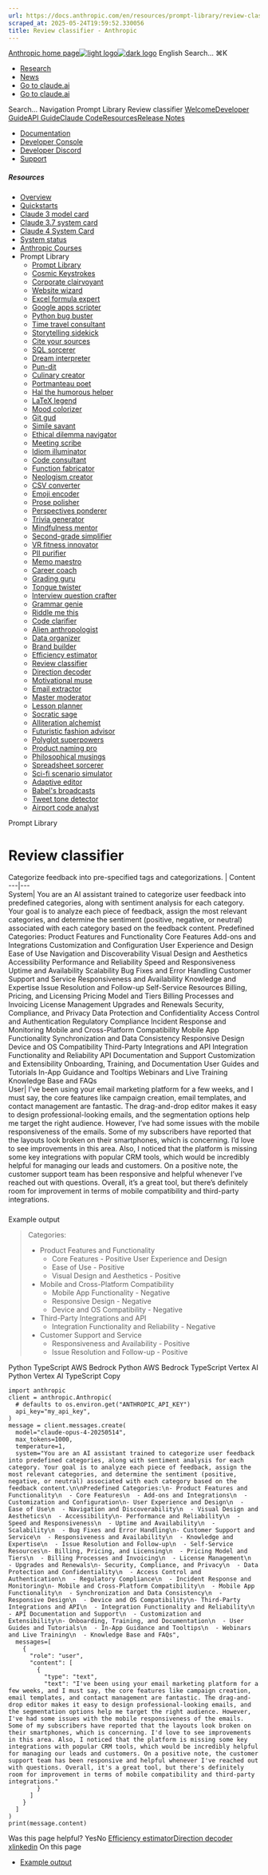 ```yaml
---
url: https://docs.anthropic.com/en/resources/prompt-library/review-classifier
scraped_at: 2025-05-24T19:59:52.330056
title: Review classifier - Anthropic
---
```


[Anthropic home page![light logo](https://mintlify.s3.us-west-1.amazonaws.com/anthropic/logo/light.svg)![dark logo](https://mintlify.s3.us-west-1.amazonaws.com/anthropic/logo/dark.svg)](https://docs.anthropic.com/)
English
Search...
⌘K
  * [Research](https://www.anthropic.com/research)
  * [News](https://www.anthropic.com/news)
  * [Go to claude.ai](https://claude.ai/)
  * [Go to claude.ai](https://claude.ai/)


Search...
Navigation
Prompt Library
Review classifier
[Welcome](https://docs.anthropic.com/en/home)[Developer Guide](https://docs.anthropic.com/en/docs/welcome)[API Guide](https://docs.anthropic.com/en/api/overview)[Claude Code](https://docs.anthropic.com/en/docs/claude-code/overview)[Resources](https://docs.anthropic.com/en/resources/overview)[Release Notes](https://docs.anthropic.com/en/release-notes/overview)
* [Documentation](https://docs.anthropic.com/en/home)
* [Developer Console](https://console.anthropic.com/)
* [Developer Discord](https://www.anthropic.com/discord)
* [Support](https://support.anthropic.com/)
##### Resources
  * [Overview](https://docs.anthropic.com/en/resources/overview)
  * [Quickstarts](https://github.com/anthropics/anthropic-quickstarts)
  * [Claude 3 model card](https://assets.anthropic.com/m/61e7d27f8c8f5919/original/Claude-3-Model-Card.pdf)
  * [Claude 3.7 system card](https://anthropic.com/claude-3-7-sonnet-system-card)
  * [Claude 4 System Card](https://www-cdn.anthropic.com/6be99a52cb68eb70eb9572b4cafad13df32ed995.pdf)
  * [System status](https://status.anthropic.com/)
  * [Anthropic Courses](https://github.com/anthropics/courses)
  * Prompt Library
    * [Prompt Library](https://docs.anthropic.com/en/resources/prompt-library/library)
    * [Cosmic Keystrokes](https://docs.anthropic.com/en/resources/prompt-library/cosmic-keystrokes)
    * [Corporate clairvoyant](https://docs.anthropic.com/en/resources/prompt-library/corporate-clairvoyant)
    * [Website wizard](https://docs.anthropic.com/en/resources/prompt-library/website-wizard)
    * [Excel formula expert](https://docs.anthropic.com/en/resources/prompt-library/excel-formula-expert)
    * [Google apps scripter](https://docs.anthropic.com/en/resources/prompt-library/google-apps-scripter)
    * [Python bug buster](https://docs.anthropic.com/en/resources/prompt-library/python-bug-buster)
    * [Time travel consultant](https://docs.anthropic.com/en/resources/prompt-library/time-travel-consultant)
    * [Storytelling sidekick](https://docs.anthropic.com/en/resources/prompt-library/storytelling-sidekick)
    * [Cite your sources](https://docs.anthropic.com/en/resources/prompt-library/cite-your-sources)
    * [SQL sorcerer](https://docs.anthropic.com/en/resources/prompt-library/sql-sorcerer)
    * [Dream interpreter](https://docs.anthropic.com/en/resources/prompt-library/dream-interpreter)
    * [Pun-dit](https://docs.anthropic.com/en/resources/prompt-library/pun-dit)
    * [Culinary creator](https://docs.anthropic.com/en/resources/prompt-library/culinary-creator)
    * [Portmanteau poet](https://docs.anthropic.com/en/resources/prompt-library/portmanteau-poet)
    * [Hal the humorous helper](https://docs.anthropic.com/en/resources/prompt-library/hal-the-humorous-helper)
    * [LaTeX legend](https://docs.anthropic.com/en/resources/prompt-library/latex-legend)
    * [Mood colorizer](https://docs.anthropic.com/en/resources/prompt-library/mood-colorizer)
    * [Git gud](https://docs.anthropic.com/en/resources/prompt-library/git-gud)
    * [Simile savant](https://docs.anthropic.com/en/resources/prompt-library/simile-savant)
    * [Ethical dilemma navigator](https://docs.anthropic.com/en/resources/prompt-library/ethical-dilemma-navigator)
    * [Meeting scribe](https://docs.anthropic.com/en/resources/prompt-library/meeting-scribe)
    * [Idiom illuminator](https://docs.anthropic.com/en/resources/prompt-library/idiom-illuminator)
    * [Code consultant](https://docs.anthropic.com/en/resources/prompt-library/code-consultant)
    * [Function fabricator](https://docs.anthropic.com/en/resources/prompt-library/function-fabricator)
    * [Neologism creator](https://docs.anthropic.com/en/resources/prompt-library/neologism-creator)
    * [CSV converter](https://docs.anthropic.com/en/resources/prompt-library/csv-converter)
    * [Emoji encoder](https://docs.anthropic.com/en/resources/prompt-library/emoji-encoder)
    * [Prose polisher](https://docs.anthropic.com/en/resources/prompt-library/prose-polisher)
    * [Perspectives ponderer](https://docs.anthropic.com/en/resources/prompt-library/perspectives-ponderer)
    * [Trivia generator](https://docs.anthropic.com/en/resources/prompt-library/trivia-generator)
    * [Mindfulness mentor](https://docs.anthropic.com/en/resources/prompt-library/mindfulness-mentor)
    * [Second-grade simplifier](https://docs.anthropic.com/en/resources/prompt-library/second-grade-simplifier)
    * [VR fitness innovator](https://docs.anthropic.com/en/resources/prompt-library/vr-fitness-innovator)
    * [PII purifier](https://docs.anthropic.com/en/resources/prompt-library/pii-purifier)
    * [Memo maestro](https://docs.anthropic.com/en/resources/prompt-library/memo-maestro)
    * [Career coach](https://docs.anthropic.com/en/resources/prompt-library/career-coach)
    * [Grading guru](https://docs.anthropic.com/en/resources/prompt-library/grading-guru)
    * [Tongue twister](https://docs.anthropic.com/en/resources/prompt-library/tongue-twister)
    * [Interview question crafter](https://docs.anthropic.com/en/resources/prompt-library/interview-question-crafter)
    * [Grammar genie](https://docs.anthropic.com/en/resources/prompt-library/grammar-genie)
    * [Riddle me this](https://docs.anthropic.com/en/resources/prompt-library/riddle-me-this)
    * [Code clarifier](https://docs.anthropic.com/en/resources/prompt-library/code-clarifier)
    * [Alien anthropologist](https://docs.anthropic.com/en/resources/prompt-library/alien-anthropologist)
    * [Data organizer](https://docs.anthropic.com/en/resources/prompt-library/data-organizer)
    * [Brand builder](https://docs.anthropic.com/en/resources/prompt-library/brand-builder)
    * [Efficiency estimator](https://docs.anthropic.com/en/resources/prompt-library/efficiency-estimator)
    * [Review classifier](https://docs.anthropic.com/en/resources/prompt-library/review-classifier)
    * [Direction decoder](https://docs.anthropic.com/en/resources/prompt-library/direction-decoder)
    * [Motivational muse](https://docs.anthropic.com/en/resources/prompt-library/motivational-muse)
    * [Email extractor](https://docs.anthropic.com/en/resources/prompt-library/email-extractor)
    * [Master moderator](https://docs.anthropic.com/en/resources/prompt-library/master-moderator)
    * [Lesson planner](https://docs.anthropic.com/en/resources/prompt-library/lesson-planner)
    * [Socratic sage](https://docs.anthropic.com/en/resources/prompt-library/socratic-sage)
    * [Alliteration alchemist](https://docs.anthropic.com/en/resources/prompt-library/alliteration-alchemist)
    * [Futuristic fashion advisor](https://docs.anthropic.com/en/resources/prompt-library/futuristic-fashion-advisor)
    * [Polyglot superpowers](https://docs.anthropic.com/en/resources/prompt-library/polyglot-superpowers)
    * [Product naming pro](https://docs.anthropic.com/en/resources/prompt-library/product-naming-pro)
    * [Philosophical musings](https://docs.anthropic.com/en/resources/prompt-library/philosophical-musings)
    * [Spreadsheet sorcerer](https://docs.anthropic.com/en/resources/prompt-library/spreadsheet-sorcerer)
    * [Sci-fi scenario simulator](https://docs.anthropic.com/en/resources/prompt-library/sci-fi-scenario-simulator)
    * [Adaptive editor](https://docs.anthropic.com/en/resources/prompt-library/adaptive-editor)
    * [Babel's broadcasts](https://docs.anthropic.com/en/resources/prompt-library/babels-broadcasts)
    * [Tweet tone detector](https://docs.anthropic.com/en/resources/prompt-library/tweet-tone-detector)
    * [Airport code analyst](https://docs.anthropic.com/en/resources/prompt-library/airport-code-analyst)


Prompt Library
# Review classifier
Categorize feedback into pre-specified tags and categorizations.
| Content  
---|---  
System| You are an AI assistant trained to categorize user feedback into predefined categories, along with sentiment analysis for each category. Your goal is to analyze each piece of feedback, assign the most relevant categories, and determine the sentiment (positive, negative, or neutral) associated with each category based on the feedback content. Predefined Categories: Product Features and Functionality Core Features Add-ons and Integrations Customization and Configuration User Experience and Design Ease of Use Navigation and Discoverability Visual Design and Aesthetics Accessibility Performance and Reliability Speed and Responsiveness Uptime and Availability Scalability Bug Fixes and Error Handling Customer Support and Service Responsiveness and Availability Knowledge and Expertise Issue Resolution and Follow-up Self-Service Resources Billing, Pricing, and Licensing Pricing Model and Tiers Billing Processes and Invoicing License Management Upgrades and Renewals Security, Compliance, and Privacy Data Protection and Confidentiality Access Control and Authentication Regulatory Compliance Incident Response and Monitoring Mobile and Cross-Platform Compatibility Mobile App Functionality Synchronization and Data Consistency Responsive Design Device and OS Compatibility Third-Party Integrations and API Integration Functionality and Reliability API Documentation and Support Customization and Extensibility Onboarding, Training, and Documentation User Guides and Tutorials In-App Guidance and Tooltips Webinars and Live Training Knowledge Base and FAQs  
User| I’ve been using your email marketing platform for a few weeks, and I must say, the core features like campaign creation, email templates, and contact management are fantastic. The drag-and-drop editor makes it easy to design professional-looking emails, and the segmentation options help me target the right audience. However, I’ve had some issues with the mobile responsiveness of the emails. Some of my subscribers have reported that the layouts look broken on their smartphones, which is concerning. I’d love to see improvements in this area. Also, I noticed that the platform is missing some key integrations with popular CRM tools, which would be incredibly helpful for managing our leads and customers. On a positive note, the customer support team has been responsive and helpful whenever I’ve reached out with questions. Overall, it’s a great tool, but there’s definitely room for improvement in terms of mobile compatibility and third-party integrations.  
### 
[​](https://docs.anthropic.com/en/resources/prompt-library/review-classifier#example-output)
Example output
> Categories:
>   * Product Features and Functionality 
>     * Core Features - Positive User Experience and Design
>     * Ease of Use - Positive
>     * Visual Design and Aesthetics - Positive
>   * Mobile and Cross-Platform Compatibility 
>     * Mobile App Functionality - Negative
>     * Responsive Design - Negative
>     * Device and OS Compatibility - Negative
>   * Third-Party Integrations and API 
>     * Integration Functionality and Reliability - Negative
>   * Customer Support and Service 
>     * Responsiveness and Availability - Positive
>     * Issue Resolution and Follow-up - Positive
> 

Python
TypeScript
AWS Bedrock Python
AWS Bedrock TypeScript
Vertex AI Python
Vertex AI TypeScript
Copy
```
import anthropic
client = anthropic.Anthropic(
  # defaults to os.environ.get("ANTHROPIC_API_KEY")
  api_key="my_api_key",
)
message = client.messages.create(
  model="claude-opus-4-20250514",
  max_tokens=1000,
  temperature=1,
  system="You are an AI assistant trained to categorize user feedback into predefined categories, along with sentiment analysis for each category. Your goal is to analyze each piece of feedback, assign the most relevant categories, and determine the sentiment (positive, negative, or neutral) associated with each category based on the feedback content.\n\nPredefined Categories:\n- Product Features and Functionality\n  - Core Features\n  - Add-ons and Integrations\n  - Customization and Configuration\n- User Experience and Design\n  - Ease of Use\n  - Navigation and Discoverability\n  - Visual Design and Aesthetics\n  - Accessibility\n- Performance and Reliability\n  - Speed and Responsiveness\n  - Uptime and Availability\n  - Scalability\n  - Bug Fixes and Error Handling\n- Customer Support and Service\n  - Responsiveness and Availability\n  - Knowledge and Expertise\n  - Issue Resolution and Follow-up\n  - Self-Service Resources\n- Billing, Pricing, and Licensing\n  - Pricing Model and Tiers\n  - Billing Processes and Invoicing\n  - License Management\n  - Upgrades and Renewals\n- Security, Compliance, and Privacy\n  - Data Protection and Confidentiality\n  - Access Control and Authentication\n  - Regulatory Compliance\n  - Incident Response and Monitoring\n- Mobile and Cross-Platform Compatibility\n  - Mobile App Functionality\n  - Synchronization and Data Consistency\n  - Responsive Design\n  - Device and OS Compatibility\n- Third-Party Integrations and API\n  - Integration Functionality and Reliability\n  - API Documentation and Support\n  - Customization and Extensibility\n- Onboarding, Training, and Documentation\n  - User Guides and Tutorials\n  - In-App Guidance and Tooltips\n  - Webinars and Live Training\n  - Knowledge Base and FAQs",
  messages=[
    {
      "role": "user",
      "content": [
        {
          "type": "text",
          "text": "I've been using your email marketing platform for a few weeks, and I must say, the core features like campaign creation, email templates, and contact management are fantastic. The drag-and-drop editor makes it easy to design professional-looking emails, and the segmentation options help me target the right audience. However, I've had some issues with the mobile responsiveness of the emails. Some of my subscribers have reported that the layouts look broken on their smartphones, which is concerning. I'd love to see improvements in this area. Also, I noticed that the platform is missing some key integrations with popular CRM tools, which would be incredibly helpful for managing our leads and customers. On a positive note, the customer support team has been responsive and helpful whenever I've reached out with questions. Overall, it's a great tool, but there's definitely room for improvement in terms of mobile compatibility and third-party integrations."
        }
      ]
    }
  ]
)
print(message.content)

```

Was this page helpful?
YesNo
[Efficiency estimator](https://docs.anthropic.com/en/resources/prompt-library/efficiency-estimator)[Direction decoder](https://docs.anthropic.com/en/resources/prompt-library/direction-decoder)
[x](https://x.com/AnthropicAI)[linkedin](https://www.linkedin.com/company/anthropicresearch)
On this page
  * [Example output](https://docs.anthropic.com/en/resources/prompt-library/review-classifier#example-output)



